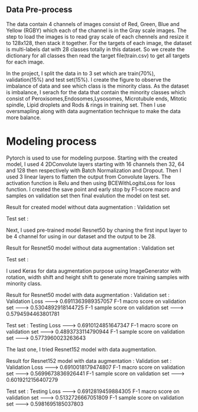 ## Data Pre-process

The data contain 4 channels of images consist of Red, Green, Blue and Yellow (RGBY) which each of the channel is in the Gray scale images. The step to load the images is to read gray scale of each chennels and resize it to 128x128, then stack it together. 
For the targets of each image, the dataset is multi-labels dat with 28 classes totally in this dataset. So we create the dictionary for all classes then read the target file(train.csv) to get all targets for each image.

In the project, I split the data in to 3 set which are train(70%), validation(15%) and test set(15%). I create the figure to observe the imbalance of data and see which class is the minority class.
As the dataset is imbalance, I serach for the data that contain the minority classes which consist of Peroxisomes,Endosomes,Lysosomes, Microtubule ends, Mitotic spindle, Lipid droplets and Rods & rings in training set.
Then I use oversmapling along with data augmentation technique to make the data more balance.

# Modeling process

Pytorch is used to use for modeling purpose. Starting with the created model, I used 4 2DConvolute layers starting with 16 channels then 32, 64 and 128 then respectively with Batch Normalization and Dropout. Then I used 3 linear layers to flatten the output from Convolute layers. The activation function is Relu and then using BCEWithLogitsLoss for loss function. I created the save point and early stop by F1-score macro and samples on validation set then final evalution the model on test set.

Result for created model without data augmentation :
Validation set

Test set :

Next, I used pre-trained model Resnet50 by chaning the first input layer to be 4 channel for using in our dataset and the output to be 28.

Result for Resnet50 model without data augmentation :
Validation set

Test set :

I used Keras for data augmentation purpose using ImageGenerator with rotation, width shift and height shift to generate more training samples with minority class.

Result for Resnet50 model with data augmentation :
Validation set :
Validation Loss ---> 0.6911363989357057
F-1 macro score on validation set ---> 0.5304892918144725
F-1 sample score on validation set ---> 0.5794594463801781

Test set :
Testing Loss ---> 0.6910124851647347
F-1 macro score on validation set ---> 0.4893733114790944
F-1 sample score on validation set ---> 0.5773960023263643

The last one, I tried Resnet152 model with data augmentation.

Result for Resnet152 model with data augmentation :
Validation set :
Validation Loss ---> 0.6910018179474807
F-1 macro score on validation set ---> 0.5699673836926441
F-1 sample score on validation set ---> 0.6019212156407279

Test set :
Testing Loss ---> 0.6912819459884305
F-1 macro score on validation set ---> 0.5132726667051809
F-1 sample score on validation set ---> 0.5981695185037803





